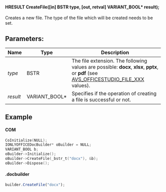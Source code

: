 #### HRESULT CreateFile(\[in] BSTR type, \[out, retval] VARIANT\_BOOL\* result);

Creates a new file. The type of the file which will be created needs to be set.

## Parameters:

| Name     | Type            | Description                                                                                                                                                                                   |
| -------- | --------------- | --------------------------------------------------------------------------------------------------------------------------------------------------------------------------------------------- |
| *type*   | BSTR            | The file extension. The following values are possible: **docx**, **xlsx**, **pptx**, or **pdf** (see [AVS\_OFFICESTUDIO\_FILE\_XXX](../../../../Builder%20App/Overview/index.md#format-types) values). |
| *result* | VARIANT\_BOOL\* | Specifies if the operation of creating a file is successful or not.                                                                                                                           |

## Example

#### COM

```c++
CoInitialize(NULL);
IONLYOFFICEDocBuilder* oBuilder = NULL;
VARIANT_BOOL b;
oBuilder->Initialize();
oBuilder->CreateFile(_bstr_t("docx"), &b);
oBuilder->Dispose();
```

#### .docbuilder

```js
builder.CreateFile("docx");
```
